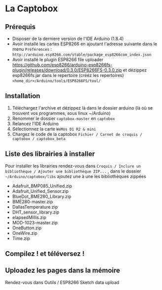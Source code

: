 # La Captobox

## Prérequis
- Disposer de la derniere version de l'IDE Arduino (1.8.4)
- Avoir installé les cartes ESP8266 en ajoutant l'adresse suivante dans le menu `Préférences` : `http://arduino.esp8266.com/stable/package_esp8266com_index.json`
- Avoir installé le plugin ESP8266 file uploader https://github.com/esp8266/arduino-esp8266fs-plugin/releases/download/0.3.0/ESP8266FS-0.3.0.zip et dézippez esp8266fs.jar dans le repertoire (crééz les repertoires) `<home_dir>/Arduino/tools/ESP8266FS/tool/`

## Installation
1. Téléchargez l'archive et dézippez là dans le dossier arduino (là où se trouvent vos programmes, sous linux ~/Arduino)
2. Renommer le dossier `captobox-master` en `captobox`
3. Relancez l'IDE Arduino
4. Sélectionnez la carte `WeMos D1 R2 & mini`
5. Chargez le code de la captobox `Fichier / Carnet de croquis / captobox / captobox_beta`

## Liste des librairies à installer
Pour installer les librairies rendez-vous dans `Croquis / Inclure un bibliothèque / Ajouter une bibliothèque ZIP...`
, dans le dossier `~/Arduino/captobox/libs` ajoutez une à une les bibliothèques zippées
- Adafruit_BMP085_Unified.zip
- Adafruit_Unified_Sensor.zip
- BlueDot_BME280_Library.zip
- BME280-master.zip
- DallasTemperature.zip
- DHT_sensor_library.zip
- elapsedMillis.zip
- MOD-1023-master.zip
- OneButton.zip
- OneWire.zip
- Time.zip

## Compilez ! et téléversez !

## Uploadez les pages dans la mémoire
Rendez-vous dans Outils / ESP8266 Sketch data upload
